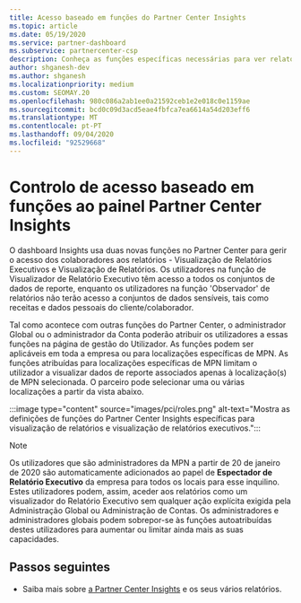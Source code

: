 ```yaml
---
title: Acesso baseado em funções do Partner Center Insights
ms.topic: article
ms.date: 05/19/2020
ms.service: partner-dashboard
ms.subservice: partnercenter-csp
description: Conheça as funções específicas necessárias para ver relatórios do Partner Center Insights. Estes incluem os papéis de Visualizador de Relatórios Executivos e Observador de Relatórios.
author: shganesh-dev
ms.author: shganesh
ms.localizationpriority: medium
ms.custom: SEOMAY.20
ms.openlocfilehash: 980c086a2ab1ee0a21592ceb1e2e018c0e1159ae
ms.sourcegitcommit: bcd0c09d3acd5eae4fbfca7ea6614a54d203eff6
ms.translationtype: MT
ms.contentlocale: pt-PT
ms.lasthandoff: 09/04/2020
ms.locfileid: "92529668"
---
```

# <a name="role-based-access-control-to-the-partner-center-insights-dashboard"></a>Controlo de acesso baseado em funções ao painel Partner Center Insights

O dashboard Insights usa duas novas funções no Partner Center para gerir o acesso dos colaboradores aos relatórios - Visualização de Relatórios Executivos e Visualização de Relatórios.  Os utilizadores na função de Visualizador de Relatório Executivo têm acesso a todos os conjuntos de dados de reporte, enquanto os utilizadores na função 'Observador' de relatórios não terão acesso a conjuntos de dados sensíveis, tais como receitas e dados pessoais do cliente/colaborador.  

Tal como acontece com outras funções do Partner Center, o administrador Global ou o administrador da Conta poderão atribuir os utilizadores a essas funções na página de gestão do Utilizador. As funções podem ser aplicáveis em toda a empresa ou para localizações específicas de MPN. As funções atribuídas para localizações específicas de MPN limitam o utilizador a visualizar dados de reporte associados apenas à localização(s) de MPN selecionada. O parceiro pode selecionar uma ou várias localizações a partir da vista abaixo.

:::image type="content" source="images/pci/roles.png" alt-text="Mostra as definições de funções do Partner Center Insights específicas para visualização de relatórios e visualização de relatórios executivos.":::

>[!Note]
> Os utilizadores que são administradores da MPN a partir de 20 de janeiro de 2020 são automaticamente adicionados ao papel de **Espectador de Relatório Executivo** da empresa para todos os locais para esse inquilino. Estes utilizadores podem, assim, aceder aos relatórios como um visualizador do Relatório Executivo sem qualquer ação explícita exigida pela Administração Global ou Administração de Contas. Os administradores e administradores globais podem sobrepor-se às funções autoatribuídas destes utilizadores para aumentar ou limitar ainda mais as suas capacidades.

## <a name="next-steps"></a>Passos seguintes

- Saiba mais sobre [a Partner Center Insights](partner-center-insights.md) e os seus vários relatórios.
